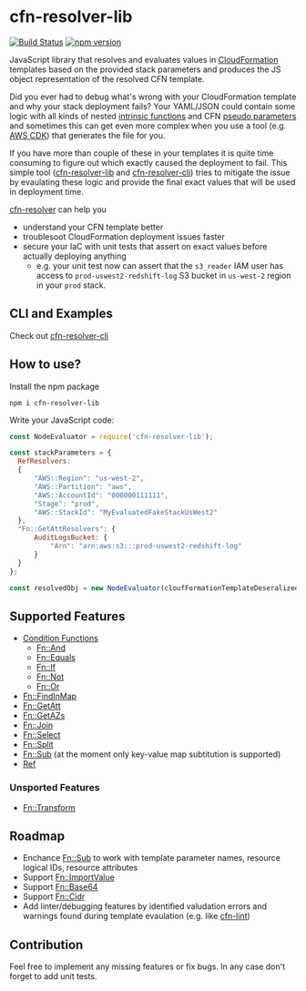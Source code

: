 # cfn-resolver-lib
[![Build Status](https://travis-ci.com/robessog/cfn-resolver-lib.svg?branch=master)](https://travis-ci.com/robessog/cfn-resolver-lib)
[![npm version](https://badge.fury.io/js/cfn-resolver-lib.svg)](https://badge.fury.io/js/cfn-resolver-lib)

JavaScript library that resolves and evaluates values in [CloudFormation](https://aws.amazon.com/cloudformation/) templates based on the provided stack parameters and produces the JS object representation of the resolved CFN template.

Did you ever had to debug what's wrong with your CloudFormation template and why your stack deployment fails? Your YAML/JSON could contain some logic with all kinds of nested [intrinsic functions](https://docs.aws.amazon.com/AWSCloudFormation/latest/UserGuide/intrinsic-function-reference.html) and CFN [pseudo parameters](https://docs.aws.amazon.com/AWSCloudFormation/latest/UserGuide/pseudo-parameter-reference.html) and sometimes this can get even more complex when you use a tool (e.g. [AWS CDK](https://docs.aws.amazon.com/cdk/latest/guide/home.html)) that generates the file for you.

If you have more than couple of these in your templates it is quite time consuming to figure out which exactly caused the deployment to fail. This simple tool ([cfn-resolver-lib]((https://www.npmjs.com/package/cfn-resolver-lib)) and [cfn-resolver-cli]((https://www.npmjs.com/package/cfn-resolver-cli))) tries to mitigate the issue by evaulating these logic and provide the final exact values that will be used in deployment time.

[cfn-resolver](https://www.npmjs.com/package/cfn-resolver-cli) can help you
* understand your CFN template better
* troublesoot CloudFormation deployment issues faster
* secure your IaC with unit tests that assert on exact values before actually deploying anything
  * e.g. your unit test now can assert that the `s3_reader` IAM user has access to `prod-uswest2-redshift-log` S3 bucket in `us-west-2` region in your `prod` stack.

## CLI and Examples
Check out [cfn-resolver-cli](https://github.com/robessog/cfn-resolver-cli#readme)

## How to use?

Install the npm package
```
npm i cfn-resolver-lib
```
Write your JavaScript code:
```js
const NodeEvaluator = require('cfn-resolver-lib');

const stackParameters = {
  RefResolvers:
  {
      "AWS::Region": "us-west-2",
      "AWS::Partition": "aws",
      "AWS::AccountId": "000000111111",
      "Stage": "prod",
      "AWS::StackId": "MyEvaluatedFakeStackUsWest2"
  },
  "Fn::GetAttResolvers": {
      AuditLogsBucket: {
          "Arn": "arn:aws:s3:::prod-uswest2-redshift-log"
      }
  }
};

const resolvedObj = new NodeEvaluator(cloufFormationTemplateDeseralizedObj, stackParameters).evaluateNodes();
```


## Supported Features

* [Condition Functions](https://docs.aws.amazon.com/AWSCloudFormation/latest/UserGuide/intrinsic-function-reference-conditions.html)
  * [Fn::And](https://docs.aws.amazon.com/AWSCloudFormation/latest/UserGuide/intrinsic-function-reference-conditions.html#intrinsic-function-reference-conditions-and)
  * [Fn::Equals](https://docs.aws.amazon.com/AWSCloudFormation/latest/UserGuide/intrinsic-function-reference-conditions.html#intrinsic-function-reference-conditions-equals)
  * [Fn::If](https://docs.aws.amazon.com/AWSCloudFormation/latest/UserGuide/intrinsic-function-reference-conditions.html#intrinsic-function-reference-conditions-if)
  * [Fn::Not](https://docs.aws.amazon.com/AWSCloudFormation/latest/UserGuide/intrinsic-function-reference-conditions.html#intrinsic-function-reference-conditions-not)
  * [Fn::Or](https://docs.aws.amazon.com/AWSCloudFormation/latest/UserGuide/intrinsic-function-reference-conditions.html#intrinsic-function-reference-conditions-or)
* [Fn::FindInMap](https://docs.aws.amazon.com/AWSCloudFormation/latest/UserGuide/intrinsic-function-reference-findinmap.html)
* [Fn::GetAtt](https://docs.aws.amazon.com/AWSCloudFormation/latest/UserGuide/intrinsic-function-reference-getatt.html)
* [Fn::GetAZs](https://docs.aws.amazon.com/AWSCloudFormation/latest/UserGuide/intrinsic-function-reference-getavailabilityzones.html)
* [Fn::Join](https://docs.aws.amazon.com/AWSCloudFormation/latest/UserGuide/intrinsic-function-reference-join.html)
* [Fn::Select](https://docs.aws.amazon.com/AWSCloudFormation/latest/UserGuide/intrinsic-function-reference-select.html)
* [Fn::Split](https://docs.aws.amazon.com/AWSCloudFormation/latest/UserGuide/intrinsic-function-reference-split.html)
* [Fn::Sub](https://docs.aws.amazon.com/AWSCloudFormation/latest/UserGuide/intrinsic-function-reference-sub.html) (at the moment only key-value map subtitution is supported)
* [Ref](https://docs.aws.amazon.com/AWSCloudFormation/latest/UserGuide/intrinsic-function-reference-ref.html)


### Unsported Features
* [Fn::Transform](https://docs.aws.amazon.com/AWSCloudFormation/latest/UserGuide/intrinsic-function-reference-transform.html)

## Roadmap
* Enchance [Fn::Sub](https://docs.aws.amazon.com/AWSCloudFormation/latest/UserGuide/intrinsic-function-reference-sub.html) to work with template parameter names, resource logical IDs, resource attributes
* Support [Fn::ImportValue](https://docs.aws.amazon.com/AWSCloudFormation/latest/UserGuide/intrinsic-function-reference-importvalue.html)
* Support [Fn::Base64](https://docs.aws.amazon.com/AWSCloudFormation/latest/UserGuide/intrinsic-function-reference-base64.html)
* Support [Fn::Cidr](https://docs.aws.amazon.com/AWSCloudFormation/latest/UserGuide/intrinsic-function-reference-cidr.html)
* Add linter/debugging features by identified valudation errors and warnings found during template evaulation (e.g. like [cfn-lint](https://www.npmjs.com/package/cfn-lint))

## Contribution
Feel free to implement any missing features or fix bugs. In any case don't forget to add unit tests.